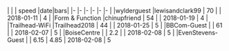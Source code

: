 |                   | | speed |date|bars|
|-                  |-                |-      |-      |-           |-  |
|wylderguest        |lewisandclark99  | 70    |       | 2018-01-11 | 4 |
|Form & Function    |chinupfriend     | 54    |       | 2018-01-19 | 4 |
|Trailhead-WiFi     |Trailhead2018    | 44    |       | 2018-01-25 | 5 |
|BBCom-Guest        |                 | 61    |       | 2018-02-07 | 5 |
|BoiseCentre        |                 | 2.2   |       | 2018-02-08 | 5 |
|EvenStevens-Guest  |                 | 6.15  | 4.85  | 2018-02-08  | 5
